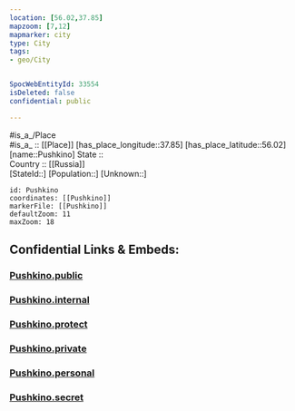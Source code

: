 ```yaml
---
location: [56.02,37.85] 
mapzoom: [7,12] 
mapmarker: city 
type: City
tags:
- geo/City


SpocWebEntityId: 33554
isDeleted: false
confidential: public

---
```

#is_a_/Place  
#is_a_ :: [[Place]] 
[has_place_longitude::37.85] 
[has_place_latitude::56.02] 
[name::Pushkino] 
State ::  
Country :: [[Russia]]  
[StateId::] 
[Population::] 
[Unknown::] 


```leaflet
id: Pushkino
coordinates: [[Pushkino]] 
markerFile: [[Pushkino]] 
defaultZoom: 11 
maxZoom: 18
```


## Confidential Links & Embeds: 

### [Pushkino.public](/_public/\Earth\Continent\Europe\Europe~East\Russia\Russia~Central\Moscow_Oblast\CityPushkino.public.md) 

### [Pushkino.internal](/_internal/\Earth\Continent\Europe\Europe~East\Russia\Russia~Central\Moscow_Oblast\CityPushkino.internal.md) 

### [Pushkino.protect](/_protect/\Earth\Continent\Europe\Europe~East\Russia\Russia~Central\Moscow_Oblast\CityPushkino.protect.md) 

### [Pushkino.private](/_private/\Earth\Continent\Europe\Europe~East\Russia\Russia~Central\Moscow_Oblast\CityPushkino.private.md) 

### [Pushkino.personal](/_personal/\Earth\Continent\Europe\Europe~East\Russia\Russia~Central\Moscow_Oblast\CityPushkino.personal.md) 

### [Pushkino.secret](/_secret/\Earth\Continent\Europe\Europe~East\Russia\Russia~Central\Moscow_Oblast\CityPushkino.secret.md)

